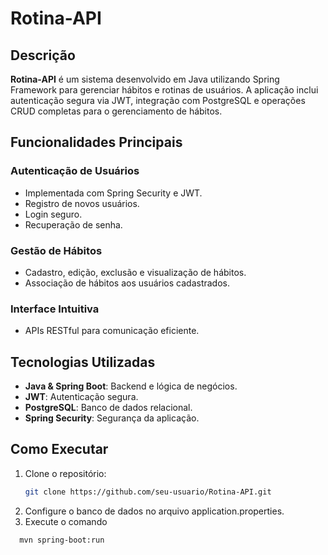 # Rotina-API

## Descrição
**Rotina-API** é um sistema desenvolvido em Java utilizando Spring Framework para gerenciar hábitos e rotinas de usuários. A aplicação inclui autenticação segura via JWT, integração com PostgreSQL e operações CRUD completas para o gerenciamento de hábitos.

## Funcionalidades Principais

### Autenticação de Usuários
- Implementada com Spring Security e JWT.
- Registro de novos usuários.
- Login seguro.
- Recuperação de senha.

### Gestão de Hábitos
- Cadastro, edição, exclusão e visualização de hábitos.
- Associação de hábitos aos usuários cadastrados.

### Interface Intuitiva
- APIs RESTful para comunicação eficiente.

## Tecnologias Utilizadas
- **Java & Spring Boot**: Backend e lógica de negócios.
- **JWT**: Autenticação segura.
- **PostgreSQL**: Banco de dados relacional.
- **Spring Security**: Segurança da aplicação.

## Como Executar
1. Clone o repositório:
   ```bash
   git clone https://github.com/seu-usuario/Rotina-API.git

2. Configure o banco de dados no arquivo application.properties.
3. Execute o comando
  ```bash
    mvn spring-boot:run

